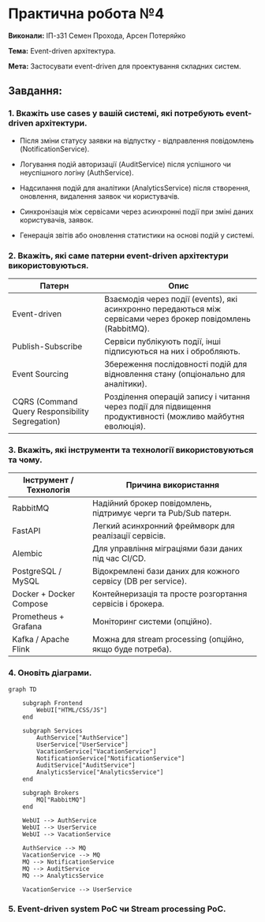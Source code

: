 # Практична робота №4

**Виконали:** ІП-з31 Семен Прохода, Арсен Потеряйко

**Тема:** Event-driven архітектура.

**Мета:** Застосувати event-driven для проектування складних систем.

## Завдання:

### 1. Вкажіть use cases у вашій системі, які потребують event-driven архітектури.

- Після зміни статусу заявки на відпустку - відправлення повідомлень (NotificationService).

- Логування подій авторизації (AuditService) після успішного чи неуспішного логіну (AuthService).

- Надсилання подій для аналітики (AnalyticsService) після створення, оновлення, видалення заявок чи користувачів.

- Синхронізація між сервісами через асинхронні події при зміні даних користувачів, заявок.

- Генерація звітів або оновлення статистики на основі подій у системі.

### 2. Вкажіть, які саме патерни event-driven архітектури використовуються.

| Патерн                                          | Опис                                                                                                          |
| ----------------------------------------------- | ------------------------------------------------------------------------------------------------------------- |
| Event-driven                                    | Взаємодія через події (events), які асинхронно передаються між сервісами через брокер повідомлень (RabbitMQ). |
| Publish-Subscribe                               | Сервіси публікують події, інші підписуються на них і обробляють.                                              |
| Event Sourcing                                  | Збереження послідовності подій для відновлення стану (опціонально для аналітики).                             |
| CQRS (Command Query Responsibility Segregation) | Розділення операцій запису і читання через події для підвищення продуктивності (можливо майбутня еволюція).   |

### 3. Вкажіть, які інструменти та технології використовуються та чому.

| Інструмент / Технологія | Причина використання                                            |
| ----------------------- | --------------------------------------------------------------- |
| RabbitMQ                | Надійний брокер повідомлень, підтримує черги та Pub/Sub патерн. |
| FastAPI                 | Легкий асинхронний фреймворк для реалізації сервісів.           |
| Alembic                 | Для управління міграціями бази даних під час CI/CD.             |
| PostgreSQL / MySQL      | Відокремлені бази даних для кожного сервісу (DB per service).   |
| Docker + Docker Compose | Контейнеризація та просте розгортання сервісів і брокера.       |
| Prometheus + Grafana    | Моніторинг системи (опційно).                                   |
| Kafka / Apache Flink    | Можна для stream processing (опційно, якщо буде потреба).       |


### 4. Оновіть діаграми.

``` mermaid
graph TD

    subgraph Frontend
        WebUI["HTML/CSS/JS"]
    end

    subgraph Services
        AuthService["AuthService"]
        UserService["UserService"]
        VacationService["VacationService"]
        NotificationService["NotificationService"]
        AuditService["AuditService"]
        AnalyticsService["AnalyticsService"]
    end

    subgraph Brokers
        MQ["RabbitMQ"]
    end

    WebUI --> AuthService
    WebUI --> UserService
    WebUI --> VacationService

    AuthService --> MQ
    VacationService --> MQ
    MQ --> NotificationService
    MQ --> AuditService
    MQ --> AnalyticsService

    VacationService --> UserService
```

### 5. Event-driven system PoC чи Stream processing PoC.
